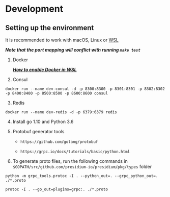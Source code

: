 
# Development 

## Setting up the environment

It is recommended to work with macOS, Linux or [WSL](https://docs.microsoft.com/en-us/windows/wsl/install-win10)

***Note that the port mapping will conflict with running `make test`***

1. Docker

     ***[How to enable Docker in WSL](https://nickjanetakis.com/blog/setting-up-docker-for-windows-and-wsl-to-work-flawlessly)***

2. Consul
```
docker run --name dev-consul -d -p 8300:8300 -p 8301:8301 -p 8302:8302 -p 8400:8400 -p 8500:8500 -p 8600:8600 consul
```

3. Redis
```
docker run --name dev-redis -d -p 6379:6379 redis
```

4. Install go 1.10 and Python 3.6

5. Protobuf generator tools

    * `https://github.com/golang/protobuf`

    * `https://grpc.io/docs/tutorials/basic/python.html`

6. To generate proto files, run the following commands in `$GOPATH/src/github.com/presidium-io/presidium/pkg/types` folder

```
python -m grpc_tools.protoc -I . --python_out=. --grpc_python_out=. ./*.proto
```

```
protoc -I . --go_out=plugins=grpc:. ./*.proto
```
